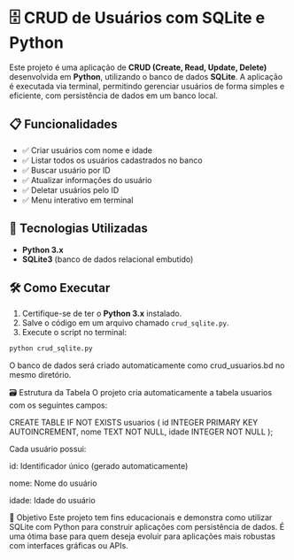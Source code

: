# 🗄️ CRUD de Usuários com SQLite e Python

Este projeto é uma aplicação de **CRUD (Create, Read, Update, Delete)** desenvolvida em **Python**, utilizando o banco de dados **SQLite**. A aplicação é executada via terminal, permitindo gerenciar usuários de forma simples e eficiente, com persistência de dados em um banco local.

## 📋 Funcionalidades

- ✅ Criar usuários com nome e idade  
- ✅ Listar todos os usuários cadastrados no banco  
- ✅ Buscar usuário por ID  
- ✅ Atualizar informações do usuário  
- ✅ Deletar usuários pelo ID  
- ✅ Menu interativo em terminal

## 🧰 Tecnologias Utilizadas

- **Python 3.x**
- **SQLite3** (banco de dados relacional embutido)

## 🛠️ Como Executar

1. Certifique-se de ter o **Python 3.x** instalado.
2. Salve o código em um arquivo chamado `crud_sqlite.py`.
3. Execute o script no terminal:

```bash
python crud_sqlite.py 
```
O banco de dados será criado automaticamente como crud_usuarios.bd no mesmo diretório.

🗃️ Estrutura da Tabela
O projeto cria automaticamente a tabela usuarios com os seguintes campos:

CREATE TABLE IF NOT EXISTS usuarios (
    id INTEGER PRIMARY KEY AUTOINCREMENT,
    nome TEXT NOT NULL,
    idade INTEGER NOT NULL
);

Cada usuário possui:

id: Identificador único (gerado automaticamente)

nome: Nome do usuário

idade: Idade do usuário

🎯 Objetivo
Este projeto tem fins educacionais e demonstra como utilizar SQLite com Python para construir aplicações com persistência de dados. É uma ótima base para quem deseja evoluir para aplicações mais robustas com interfaces gráficas ou APIs.
